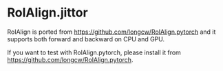 # RoIAlign.jittor
RoIAlign is ported from https://github.com/longcw/RoIAlign.pytorch  and it  supports both forward and backward on CPU and GPU.

If you want to test with RoIAlign.pytorch, please install it from https://github.com/longcw/RoIAlign.pytorch.

